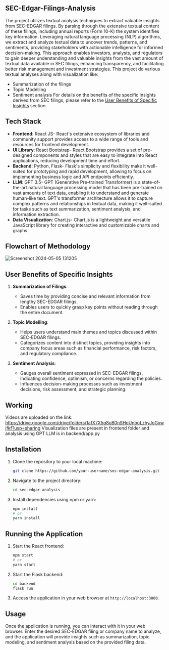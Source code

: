 ## SEC-Edgar-Filings-Analysis
The project utilizes textual analysis techniques to extract valuable insights from SEC-EDGAR filings. By parsing through the extensive textual content of these filings, including annual reports (Form 10-K) the system identifies key information. Leveraging natural language processing (NLP) algorithms, we extract and analyze textual data to uncover trends, patterns, and sentiments, providing stakeholders with actionable intelligence for informed decision-making. This approach enables investors, analysts, and regulators to gain deeper understanding and valuable insights from the vast amount of textual data available in SEC filings, enhancing transparency, and facilitating better risk management and investment strategies. This project do various textual analyses along with visualization like:
- Summarization of the filings
- Topic Modelling
- Sentiment analysis
For details on the benefits of the specific insights derived from SEC filings, please refer to the [User Benefits of Specific Insights](#user-benefits-of-specific-insights) section.

## Tech Stack

- **Frontend**: React JS- React's extensive ecosystem of libraries and community support provides access to a wide range of tools and resources for frontend development.
- **UI Library**: React Bootstrap- React Bootstrap provides a set of pre-designed components and styles that are easy to integrate into React applications, reducing development time and effort.
- **Backend**: Python, Flask- Flask's simplicity and flexibility make it well-suited for prototyping and rapid development, allowing to focus on implementing business logic and API endpoints efficiently.
- **LLM**: GPT 3.5- GPT (Generative Pre-trained Transformer) is a state-of-the-art natural language processing model that has been pre-trained on vast amounts of text data, enabling it to understand and generate human-like text. GPT's transformer architecture allows it to capture complex patterns and relationships in textual data, making it well-suited for tasks such as text summarization, sentiment analysis, and information extraction.
- **Data Visualization**: Chart.js- Chart.js is a lightweight and versatile JavaScript library for creating interactive and customizable charts and graphs.

## Flowchart of Methodology
![Screenshot 2024-05-05 131205](https://github.com/anmantout/SEC-Edgar-Filings-Analysis/assets/147123118/8a6e2b78-c3a1-40cc-9fa8-92a9b2e3ddfe)

## User Benefits of Specific Insights

1. **Summarization of Filings**:
   - Saves time by providing concise and relevant information from lengthy SEC-EDGAR filings.
   - Enables users to quickly grasp key points without reading through the entire document.

2. **Topic Modelling**:
   - Helps users understand main themes and topics discussed within SEC-EDGAR filings.
   - Categorizes content into distinct topics, providing insights into company focus areas such as financial performance, risk factors, and regulatory compliance.

3. **Sentiment Analysis**:
   - Gauges overall sentiment expressed in SEC-EDGAR filings, indicating confidence, optimism, or concerns regarding the policies.
   - Influences decision-making processes such as investment decisions, risk assessment, and strategic planning.

## Working
Videos are uploaded on the link: https://drive.google.com/drive/folders/1afX7X5q8uB0nSHoUnboLzhyJoGxwjfkf?usp=sharing 
Visualization files are present in frontend folder and analysis using GPT LLM is in backend/app.py 

## Installation

1. Clone the repository to your local machine:

    ```bash
    git clone https://github.com/your-username/sec-edgar-analysis.git
    ```

2. Navigate to the project directory:

    ```bash
    cd sec-edgar-analysis
    ```

3. Install dependencies using npm or yarn:

    ```bash
    npm install
    # or
    yarn install
    ```

## Running the Application

1. Start the React frontend:

    ```bash
    npm start
    # or
    yarn start
    ```

2. Start the Flask backend:

    ```bash
    cd backend
    flask run
    ```

3. Access the application in your web browser at `http://localhost:3000`.

## Usage

Once the application is running, you can interact with it in your web browser. Enter the desired SEC-EDGAR filing or company name to analyze, and the application will provide insights such as summarization, topic modeling, and sentiment analysis based on the provided filing data.

